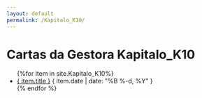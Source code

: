 ```yaml
---
layout: default
permalink: /Kapitalo_K10/
---
```


<h1>Cartas da Gestora Kapitalo_K10</h1>
<ul>
{%for item in site.Kapitalo_K10%}
  <li>
    <a href="{ site.baseurl }{ item.url }">{ item.title }</a>
    <span>{ item.date | date: "%B %-d, %Y" }</span>
  </li>
    {% endfor %}
</ul>